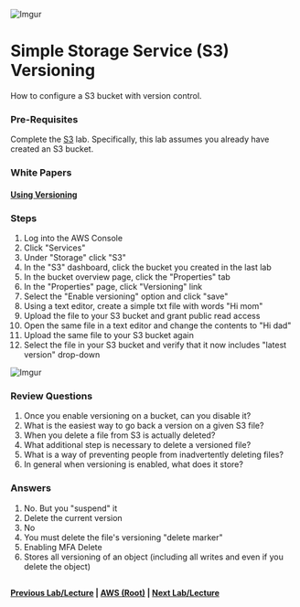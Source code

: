 ![Imgur](https://i.imgur.com/M32RGmj.png)


Simple Storage Service (S3) Versioning
======

How to configure a S3 bucket with version control.


### Pre-Requisites

Complete the [S3](s3.md) lab.  Specifically, this lab assumes you already have created an S3 bucket.


### White Papers

#### [Using Versioning](https://docs.aws.amazon.com/AmazonS3/latest/dev/Versioning.html)


### Steps

1.  Log into the AWS Console
2.  Click "Services"
3.  Under "Storage" click "S3"
4.  In the "S3" dashboard, click the bucket you created in the last lab
5.  In the bucket overview page, click the "Properties" tab
6.  In the "Properties" page, click "Versioning" link
7.  Select the "Enable versioning" option and click "save"
8.  Using a text editor, create a simple txt file with words "Hi mom"
9.  Upload the file to your S3 bucket and grant public read access
10. Open the same file in a text editor and change the contents to "Hi dad"
11. Upload the same file to your S3 bucket again
12. Select the file in your S3 bucket and verify that it now includes "latest version" drop-down

![Imgur](https://i.imgur.com/ciw0Pok.png)



### Review Questions

1.  Once you enable versioning on a bucket, can you disable it?
2.  What is the easiest way to go back a version on a given S3 file?
3.  When you delete a file from S3 is actually deleted?
4.  What additional step is necessary to delete a versioned file?
5.  What is a way of preventing people from inadvertently deleting files?
6.  In general when versioning is enabled, what does it store?

### Answers

1.  No. But you "suspend" it
2.  Delete the current version
3.  No
4.  You must delete the file's versioning "delete marker"
5.  Enabling MFA Delete
6.  Stores all versioning of an object (including all writes and even if you delete the object)


## 

**[Previous Lab/Lecture](s3.md) | [AWS (Root)](../readme.adoc) | [Next Lab/Lecture](s3-lifecycle.md)**

  
  
     
